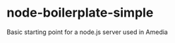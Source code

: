 node-boilerplate-simple
=======================

Basic starting point for a node.js server used in Amedia